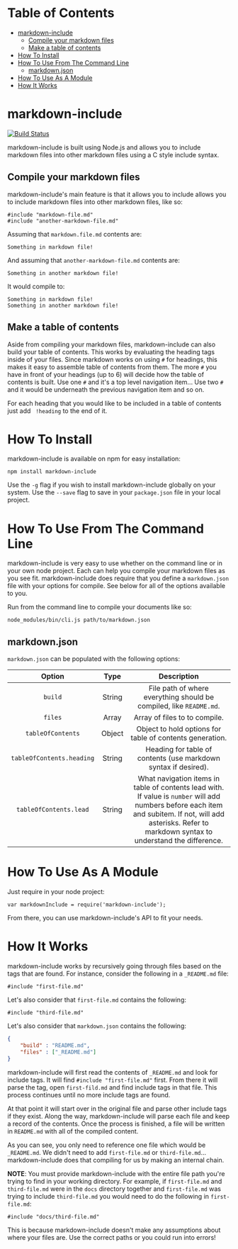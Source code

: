# Table of Contents

* [markdown-include](#markdown-include)
  * [Compile your markdown files](#compile-your-markdown-files)
  * [Make a table of contents](#make-a-table-of-contents)
* [How To Install](#how-to-install)
* [How To Use From The Command Line](#how-to-use-from-the-command-line)
  * [markdown.json](#markdown-json)
* [How To Use As A Module](#how-to-use-as-a-module)
* [How It Works](#how-it-works)


# markdown-include

[![Build Status](https://travis-ci.org/sethen/markdown-include.svg?branch=master)](https://travis-ci.org/sethen/markdown-include)

markdown-include is built using Node.js and allows you to include markdown files into other markdown files using a C style include syntax.

## Compile your markdown files

markdown-include's main feature is that it allows you to include allows you to include markdown files into other markdown files, like so:

```
#include "markdown-file.md"
#include "another-markdown-file.md"
```

Assuming that `markdown.file.md` contents are:

```
Something in markdown file!
```

And assuming that `another-markdown-file.md` contents are: 

```
Something in another markdown file!
``` 

It would compile to:

```
Something in markdown file!
Something in another markdown file!
```

## Make a table of contents

Aside from compiling your markdown files, markdown-include can also build your table of contents.  This works by evaluating the heading tags inside of your files.  Since markdown works on using `#` for headings, this makes it easy to assemble table of contents from them.  The more `#` you have in front of your headings (up to 6) will decide how the table of contents is built.  Use one `#` and it's a top level navigation item... Use two `#` and it would be underneath the previous navigation item and so on.

For each heading that you would like to be included in a table of contents just add ` !heading` to the end of it.


# How To Install

markdown-include is available on npm for easy installation:

```
npm install markdown-include
```

Use the `-g` flag if you wish to install markdown-include globally on your system.  Use the `--save` flag to save in your `package.json` file in your local project.


# How To Use From The Command Line

markdown-include is very easy to use whether on the command line or in your own node project.  Each can help you compile your markdown files as you see fit.  markdown-include does require that you define a `markdown.json` file with your options for compile.  See below for all of the options available to you.

Run from the command line to compile your documents like so:

```
node_modules/bin/cli.js path/to/markdown.json
```


## markdown.json

`markdown.json` can be populated with the following options:

| Option                    | Type    | Description                                                                |
|:-------------------------:|:-------:|:--------------------------------------------------------------------------:|
| `build`                   | String  | File path of where everything should be compiled, like `README.md`.        |
| `files`                   | Array   | Array of files to to compile.                                              |
| `tableOfContents`         | Object  | Object to hold options for table of contents generation.                   |
| `tableOfContents.heading` | String  | Heading for table of contents (use markdown syntax if desired).            |
| `tableOfContents.lead`    | String  | What navigation items in table of contents lead with.  If value is `number` will add numbers before each item and subitem.  If not, will add asterisks.  Refer to markdown syntax to understand the difference. |
# How To Use As A Module

Just require in your node project:

```
var markdownInclude = require('markdown-include');
```

From there, you can use markdown-include's API to fit your needs.


# How It Works

markdown-include works by recursively going through files based on the tags that are found.  For instance, consider the following in a `_README.md` file:

```
#include "first-file.md"
```

Let's also consider that `first-file.md` contains the following:

```
#include "third-file.md"
```

Let's also consider that `markdown.json` contains the following:

```json
{
	"build" : "README.md",
	"files" : ["_README.md"]
}
```

markdown-include will first read the contents of `_README.md` and look for include tags.  It will find `#include "first-file.md"` first.  From there it will parse the tag, open `first-fild.md` and find include tags in that file.  This process continues until no more include tags are found.  

At that point it will start over in the original file and parse other include tags if they exist.  Along the way, markdown-include will parse each file and keep a record of the contents.  Once the process is finished, a file will be written in `README.md` with all of the compiled content.

As you can see, you only need to reference one file which would be `_README.md`.  We didn't need to add `first-file.md` or `third-file.md`... markdown-include does that compiling for us by making an internal chain.

**NOTE**:  You must provide markdown-include with the entire file path you're trying to find in your working directory.  For example, if `first-file.md` and `third-file.md` were in the `docs` directory together and `first-file.md` was trying to include `third-file.md` you would need to do the following in `first-file.md`:

```
#include "docs/third-file.md"
```

This is because markdown-include doesn't make any assumptions about where your files are.  Use the correct paths or you could run into errors!